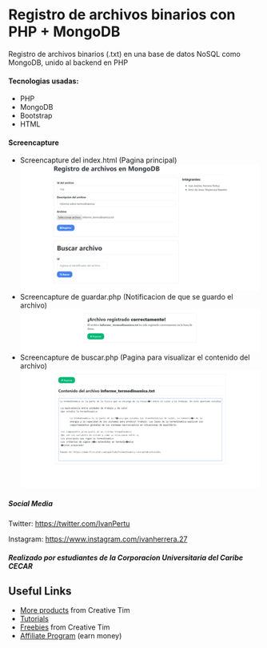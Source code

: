# Registro de archivos binarios con PHP + MongoDB
Registro de archivos binarios (.txt) en una base de datos NoSQL como MongoDB, unido al backend en PHP

#### Tecnologias usadas:
- PHP
- MongoDB
- Bootstrap
- HTML

#### Screencapture

- Screencapture del index.html (Pagina principal)
![](docs/screencapture-index.png)
- Screencapture de guardar.php (Notificacion de que se guardo el archivo)
![](docs/screencapture-notificacion-de-guardado.png)
- Screencapture de buscar.php (Pagina para visualizar el contenido del archivo)
![](docs/screencapture-lectura-del-archivo.PNG)

##### Social Media

Twitter: <https://twitter.com/IvanPertu>

Instagram: <https://www.instagram.com/ivanherrera.27>

##### Realizado por estudiantes de la Corporacion Universitaria del Caribe CECAR


## Useful Links

- [More products](https://www.creative-tim.com/bootstrap-themes) from Creative Tim
- [Tutorials](https://www.youtube.com/channel/UCVyTG4sCw-rOvB9oHkzZD1w)
- [Freebies](https://www.creative-tim.com/bootstrap-themes/free) from Creative Tim
- [Affiliate Program](https://www.creative-tim.com/affiliates/new) (earn money)
